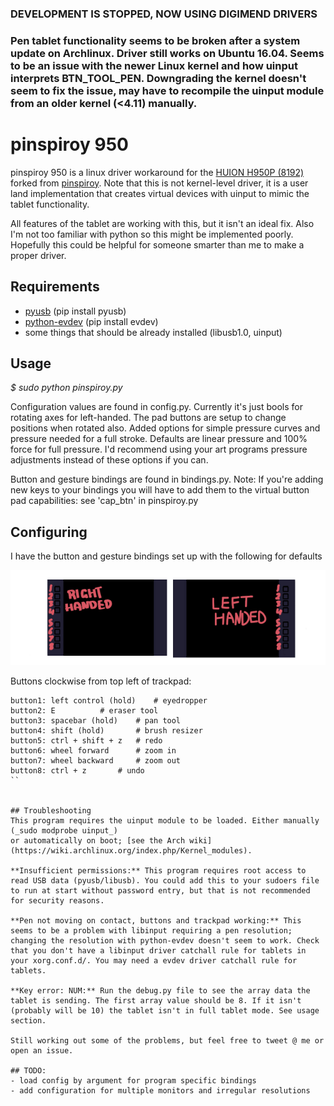 ### DEVELOPMENT IS STOPPED, NOW USING DIGIMEND DRIVERS

### Pen tablet functionality seems to be broken after a system update on Archlinux. Driver still works on Ubuntu 16.04. Seems to be an issue with the newer Linux kernel and how uinput interprets BTN\_TOOL\_PEN. Downgrading the kernel doesn't seem to fix the issue, may have to recompile the uinput module from an older kernel (<4.11) manually.

# pinspiroy 950

pinspiroy 950 is a linux driver workaround for the [HUION H950P (8192)](https://www.huiontablet.com/all-products/graphic-tablets/huion-h950p.html) forked from [pinspiroy](https://github.com/dannytaylor/pinspiroy). Note that this is not kernel-level driver, it is a user land implementation that creates virtual devices with uinput to mimic the tablet functionality.

All features of the tablet are working with this, but it isn't an ideal fix. Also I'm not too familiar with python so this might be implemented poorly. Hopefully this could be helpful for someone smarter than me to make a proper driver.

## Requirements
- [pyusb](https://walac.github.io/pyusb/) (pip install pyusb)
- [python-evdev](https://github.com/gvalkov/python-evdev) (pip install evdev)
- some things that should be already installed (libusb1.0, uinput) 

## Usage
_$ sudo python pinspiroy.py_

Configuration values are found in config.py. Currently it's just bools for rotating axes for left-handed. The pad buttons are setup to change positions when rotated also.
Added options for simple pressure curves and pressure needed for a full stroke. Defaults are linear pressure and 100% force for full pressure. I'd recommend using your art programs pressure adjustments instead of these options if you can.

Button and gesture bindings are found in bindings.py. Note: If you're adding new keys to your bindings you will have to add them to the virtual button pad capabilities: see 'cap_btn' in pinspiroy.py

## Configuring

I have the button and gesture bindings set up with the following for defaults

![](https://github.com/mhdchehade/pinspiroy/blob/master/docs/buttons.png)

Buttons clockwise from top left of trackpad:
```
button1: left control (hold)	# eyedropper
button2: E			# eraser tool
button3: spacebar (hold)	# pan tool
button4: shift (hold)		# brush resizer
button5: ctrl + shift + z	# redo
button6: wheel forward		# zoom in
button7: wheel backward		# zoom out
button8: ctrl + z		# undo
``


## Troubleshooting
This program requires the uinput module to be loaded. Either manually (_sudo modprobe uinput_)
or automatically on boot; [see the Arch wiki](https://wiki.archlinux.org/index.php/Kernel_modules).

**Insufficient permissions:** This program requires root access to read USB data (pyusb/libusb). You could add this to your sudoers file to run at start without password entry, but that is not recommended for security reasons.

**Pen not moving on contact, buttons and trackpad working:** This seems to be a problem with libinput requiring a pen resolution; changing the resolution with python-evdev doesn't seem to work. Check that you don't have a libinput driver catchall rule for tablets in your xorg.conf.d/. You may need a evdev driver catchall rule for tablets.

**Key error: NUM:** Run the debug.py file to see the array data the tablet is sending. The first array value should be 8. If it isn't (probably will be 10) the tablet isn't in full tablet mode. See usage section.

Still working out some of the problems, but feel free to tweet @ me or open an issue.

## TODO:
- load config by argument for program specific bindings
- add configuration for multiple monitors and irregular resolutions

